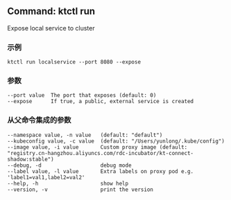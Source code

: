 ## Command: ktctl run

Expose local service to cluster

### 示例

```
ktctl run localservice --port 8080 --expose
```

### 参数

```
--port value  The port that exposes (default: 0)
--expose      If true, a public, external service is created
```

### 从父命令集成的参数

```
--namespace value, -n value   (default: "default")
--kubeconfig value, -c value  (default: "/Users/yunlong/.kube/config")
--image value, -i value       Custom proxy image (default: "registry.cn-hangzhou.aliyuncs.com/rdc-incubator/kt-connect-shadow:stable")
--debug, -d                   debug mode
--label value, -l value       Extra labels on proxy pod e.g. 'label1=val1,label2=val2'
--help, -h                    show help
--version, -v                 print the version
```
